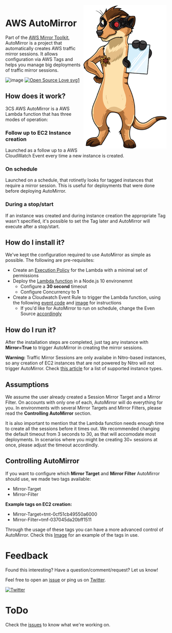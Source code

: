 <img align="right" width="260" height="447" src="https://github.com/3CORESec/AWS-MIRROR-TOOLKIT/raw/master/assets/imgs/mirror-officer-mascot-small.png">

# AWS AutoMirror

Part of the [AWS Mirror Toolkit](https://github.com/3CORESec/aws-mirror-toolkit), AutoMirror is a project that automatically creates AWS traffic mirror sessions. It allows configuration via AWS Tags and helps you manage big deployments of traffic mirror sessions. 

![image](https://img.shields.io/badge/AutoMirror-0.3-GREEN)
[![Open Source Love svg1](https://badges.frapsoft.com/os/v1/open-source.svg?v=103)](https://github.com/ellerbrock/open-source-badges/)

## How does it work?

3CS AWS AutoMirror is a AWS Lambda function that has three modes of operation:

### Follow up to EC2 Instance creation

Launched as a follow up to a AWS CloudWatch Event every time a new instance is created. 

### On schedule

Launched on a schedule, that rotinetly looks for tagged instances that require a mirror session. This is useful for deployments that were done before deploying AutoMirror. 

### During a stop/start

If an instance was created and during instance creation the appropriate Tag wasn't specified, it's possible to set the Tag later and AutoMirror will execute after a stop/start. 

## How do I install it?

We've kept the configuration required to use AutoMirror as simple as possible. The following are pre-requisites:

- Create an [Execution Policy](./IAM/ExecutionPolicy.json) for the Lambda with a minimal set of permissions
- Deploy the [Lambda function](./Code/index.js) in a Node.js 10 environemnt 
  - Configure a **30 second** timeout
  - Configure Concurrency to **1**
- Create a Cloudwatch Event Rule to trigger the Lambda function, using the following [event code](./Cloudwatch/AutoMirrorCloudwatch.json) and [image](./Imgs/cloudwatch-rule.png) for instructions
  - If you'd like for AutoMirror to run on schedule, change the Even Source [accordingly](./Imgs/cloudwatch-cron.png) 

## How do I run it?

After the installation steps are completed, just tag any instance with **Mirror=True** to trigger AutoMirror in creating the mirror sessions.

**Warning:** Traffic Mirror Sessions are only availabe in Nitro-based instances, so any creation of EC2 instances that are not powered by Nitro will not trigger AutoMirror. Check [this article](https://docs.aws.amazon.com/AWSEC2/latest/UserGuide/instance-types.html#ec2-nitro-instances) for a list of supported instance types.

## Assumptions

We assume the user already created a Session Mirror Target and a Mirror Filter. On accounts with only one of each, AutoMirror will do everything for you. In environments with several Mirror Targets and Mirror Filters, please read the **Controlling AutoMirror** section. 

It is also important to mention that the Lambda function needs enough time to create all the sessions before it times out. We recommended changing the default timeout from 3 seconds to 30, as that will accomodate most deployments. In scenarios where you might be creating 30+ sessions at once, please adjust the timeout accordindly.

## Controlling AutoMirror

If you want to configure which **Mirror Target** and **Mirror Filter** AutoMirror should use, we made two tags available:

- Mirror-Target
- Mirror-Filter

**Example tags on EC2 creation:**

- Mirror-Target=tmt-0cf51cb49550a6000
- Mirror-Filter=tmf-037045da20bff1511

Through the usage of these tags you can have a more advanced control of AutoMirror. Check this [Image](./Imgs/advanced-tags.png) for an example of the tags in use.

# Feedback
Found this interesting? Have a question/comment/request? Let us know! 

Feel free to open an [issue](https://github.com/3CORESec/aws-automirror/issues) or ping us on [Twitter](https://twitter.com/3CORESec).

[![Twitter](https://img.shields.io/twitter/follow/3CORESec.svg?style=social&label=Follow)](https://twitter.com/3CORESec)

# ToDo

Check the [issues](https://github.com/3CORESec/aws-automirror/issues) to know what we're working on. 
